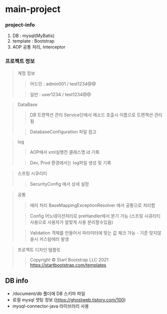 # main-project

### project-info
1. DB : mysql(MyBatis)
2. template : Bootstrap
3. AOP 공통 처리, Interceptor

### 프로젝트 정보
> 계정 정보
> > 어드민 : admin001 / test1234@@
>
> > 일반 : user1234 / test1234@@

> DataBase
> > DB 트랜잭션 관리 Service단에서 메소드 호출시 이름으로 트랜잭션 관리됨
> 
> > DatabaseConfiguration 파일 참고

> log
> > AOP에서 xml실행전 클래스명.id 기록
> 
> > Dev, Prod 환경에서는 log파일 생성 및 기록

> 스프링 시큐리티
> > SecurityConfig 에서 상세 설정

> 공통
> > 에러 처리 BaseMappingExceptionResolver 에서 공통으로 처리함
>
> > Config 어노테이션처리로 preHandler에서 분기 가능 (스프링 시큐리티 사용으로 사용자가 알맞게 사용 분리할수있음)
> 
> > Validation 객체를 만들어서 파라미터에 맞는 값 체크 가능 - 기준 맞지않을시 커스텀에러 발생

> 프로젝트 디자인 템플릿
> > Copyright © Start Bootstrap LLC 2021
> > https://startbootstrap.com/templates

## DB info
- /document/db 폴더에 DB 스키마 파일
- 로컬 mysql 셋팅 정보 (https://ghostweb.tistory.com/100)
- mysql-connector-java 라이브러리 사용


